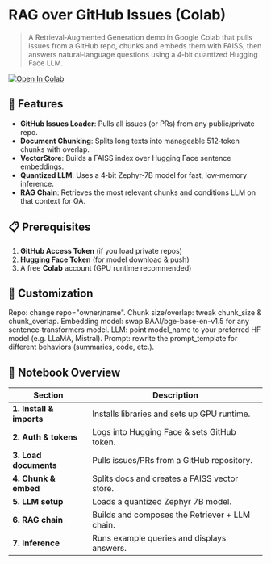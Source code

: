 # RAG over GitHub Issues (Colab)

> A Retrieval‑Augmented Generation demo in Google Colab that pulls issues from a GitHub repo, chunks and embeds them with FAISS​, then answers natural‑language questions using a 4‑bit quantized Hugging Face LLM.

[![Open In Colab](https://colab.research.google.com/assets/colab-badge.svg)](https://colab.research.google.com/github/ibrahim1023/simple-rag/blob/main/RAG.ipynb)

## 🚀 Features

- **GitHub Issues Loader**: Pulls all issues (or PRs) from any public/private repo.  
- **Document Chunking**: Splits long texts into manageable 512‑token chunks with overlap.  
- **VectorStore**: Builds a FAISS index over Hugging Face sentence embeddings.  
- **Quantized LLM**: Uses a 4‑bit Zephyr‑7B model for fast, low‑memory inference.  
- **RAG Chain**: Retrieves the most relevant chunks and conditions LLM on that context for QA.  

## 📋 Prerequisites

1. **GitHub Access Token** (if you load private repos)  
2. **Hugging Face Token** (for model download & push)  
3. A free **Colab** account (GPU runtime recommended)  

## 🔄 Customization

Repo: change repo="owner/name".
Chunk size/overlap: tweak chunk_size & chunk_overlap.
Embedding model: swap BAAI/bge-base-en-v1.5 for any sentence‑transformers model.
LLM: point model_name to your preferred HF model (e.g. LLaMA, Mistral).
Prompt: rewrite the prompt_template for different behaviors (summaries, code, etc.).

## 📂 Notebook Overview

| Section                  | Description                                      |
|--------------------------|--------------------------------------------------|
| **1. Install & imports** | Installs libraries and sets up GPU runtime.      |
| **2. Auth & tokens**     | Logs into Hugging Face & sets GitHub token.      |
| **3. Load documents**    | Pulls issues/PRs from a GitHub repository.       |
| **4. Chunk & embed**     | Splits docs and creates a FAISS vector store.    |
| **5. LLM setup**         | Loads a quantized Zephyr 7B model.               |
| **6. RAG chain**         | Builds and composes the Retriever + LLM chain.   |
| **7. Inference**         | Runs example queries and displays answers.       |

